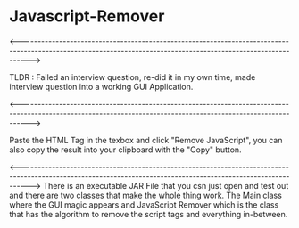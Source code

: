 # Javascript-Remover
<--------------------------------------------------------------------------------------------------------------------------------------------------------------->

TLDR : Failed an interview question, re-did it in my own time, made interview question into a working GUI Application.

<--------------------------------------------------------------------------------------------------------------------------------------------------------------->

Paste the HTML Tag in the texbox and click "Remove JavaScript", you can also copy the result into your clipboard with the "Copy" button.

<--------------------------------------------------------------------------------------------------------------------------------------------------------------->
There is an executable JAR File that you csn just open and test out and there are two classes that make the whole thing work.
The Main class where the GUI magic appears and JavaScript Remover which is the class that has the algorithm to remove the script tags and everything in-between.
